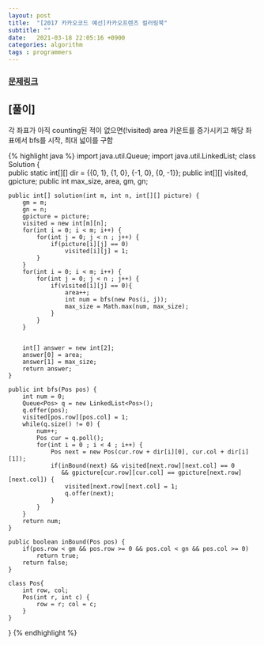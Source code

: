```yaml
---
layout: post
title:  "[2017 카카오코드 예선]카카오프렌즈 컬러링북"
subtitle: ""
date:   2021-03-18 22:05:16 +0900
categories: algorithm
tags : programmers
---
```


### [문제링크]({{"https://programmers.co.kr/learn/courses/30/lessons/1829"}})

## [풀이]

각 좌표가 아직 counting된 적이 없으면(!visited) area 카운트를 증가시키고 해당 좌표에서 bfs를 시작, 최대 넓이를 구함

{% highlight java %}
import java.util.Queue;
import java.util.LinkedList;
class Solution {    
    public static int[][] dir = {{0, 1}, {1, 0}, {-1, 0}, {0, -1}};
    public int[][] visited, gpicture;
    public int max_size, area, gm, gn;

    public int[] solution(int m, int n, int[][] picture) {
        gm = m;
        gn = n;
        gpicture = picture;
        visited = new int[m][n];
        for(int i = 0; i < m; i++) {
            for(int j = 0; j < n ; j++) {
                if(picture[i][j] == 0)
                    visited[i][j] = 1;
            }
        }        
        for(int i = 0; i < m; i++) {
            for(int j = 0; j < n ; j++) {
                if(visited[i][j] == 0){
                    area++;
                    int num = bfs(new Pos(i, j));
                    max_size = Math.max(num, max_size);
                }
            }
        }
        
        
        int[] answer = new int[2];
        answer[0] = area;
        answer[1] = max_size;
        return answer;
    }
    
    public int bfs(Pos pos) {
        int num = 0;
        Queue<Pos> q = new LinkedList<Pos>();
        q.offer(pos);
        visited[pos.row][pos.col] = 1;
        while(q.size() != 0) {
            num++;
            Pos cur = q.poll();
            for(int i = 0 ; i < 4 ; i++) {
                Pos next = new Pos(cur.row + dir[i][0], cur.col + dir[i][1]);
                if(inBound(next) && visited[next.row][next.col] == 0 
                   && gpicture[cur.row][cur.col] == gpicture[next.row][next.col]) {
                    visited[next.row][next.col] = 1;
                    q.offer(next);
                }
            }
        }
        return num;
    }
    
    public boolean inBound(Pos pos) {
        if(pos.row < gm && pos.row >= 0 && pos.col < gn && pos.col >= 0)
            return true;
        return false;
    }

    class Pos{
        int row, col;
        Pos(int r, int c) {
            row = r; col = c;
        }
    }
}
{% endhighlight %}
